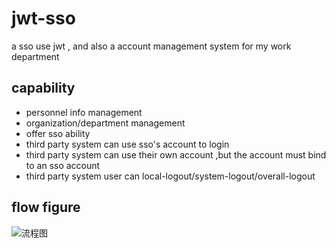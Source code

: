 # jwt-sso

a sso use jwt , and also a account management system for my work department

## capability

- personnel info management
- organization/department management
- offer sso ability
- third party system can use sso's account to login
- third party system can use their own account ,but the account must bind to an sso account
- third party system user can local-logout/system-logout/overall-logout

## flow figure

![流程图](http://ww1.sinaimg.cn/large/566418e8gy1fwwd9ghlp9j20ue0p3gqr.jpg)
